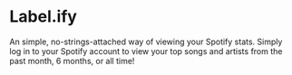 # Label.ify

An simple, no-strings-attached way of viewing your Spotify stats. Simply log in to your Spotify account to view your top songs and artists from the past month, 6 months, or all time!

